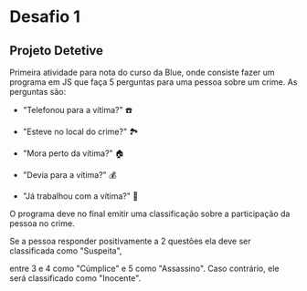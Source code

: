  # Desafio 1

## Projeto Detetive

Primeira atividade para nota do curso da Blue, onde consiste fazer um programa em JS que faça 5 perguntas para uma pessoa sobre um crime. As perguntas são:

- "Telefonou para a vítima?"  :phone:

- "Esteve no local do crime?" :national_park:

- "Mora perto da vítima?" :house:

- "Devia para a vítima?" :moneybag:

- "Já trabalhou com a vítima?" :office:

O programa deve no final emitir uma classificação sobre a participação da pessoa no crime. 

Se a pessoa responder positivamente a 2 questões ela deve ser classificada como "Suspeita",

entre 3 e 4 como "Cúmplice" e 5 como "Assassino". Caso contrário, ele será classificado como "Inocente".